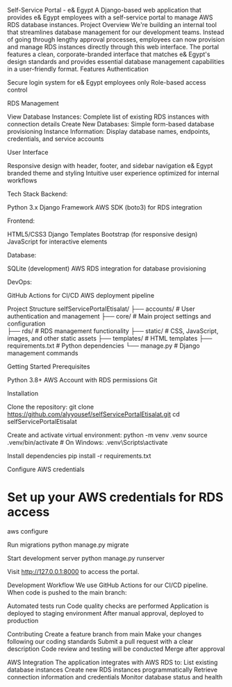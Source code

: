 Self-Service Portal - e& Egypt
A Django-based web application that provides e& Egypt employees with a self-service portal to manage AWS RDS database instances.
Project Overview
We're building an internal tool that streamlines database management for our development teams. Instead of going through lengthy approval processes, employees can now provision and manage RDS instances directly through this web interface.
The portal features a clean, corporate-branded interface that matches e& Egypt's design standards and provides essential database management capabilities in a user-friendly format.
Features
Authentication

Secure login system for e& Egypt employees only
Role-based access control

RDS Management

View Database Instances: Complete list of existing RDS instances with connection details
Create New Databases: Simple form-based database provisioning
Instance Information: Display database names, endpoints, credentials, and service accounts

User Interface

Responsive design with header, footer, and sidebar navigation
e& Egypt branded theme and styling
Intuitive user experience optimized for internal workflows

Tech Stack
Backend:

Python 3.x
Django Framework
AWS SDK (boto3) for RDS integration

Frontend:

HTML5/CSS3
Django Templates
Bootstrap (for responsive design)
JavaScript for interactive elements

Database:

SQLite (development)
AWS RDS integration for database provisioning

DevOps:

GitHub Actions for CI/CD
AWS deployment pipeline

Project Structure
selfServicePortalEtisalat/
├── accounts/          # User authentication and management
├── core/             # Main project settings and configuration  
├── rds/              # RDS management functionality
├── static/           # CSS, JavaScript, images, and other static assets
├── templates/        # HTML templates
├── requirements.txt  # Python dependencies
└── manage.py        # Django management commands

Getting Started
Prerequisites

Python 3.8+
AWS Account with RDS permissions
Git

Installation

Clone the repository:
git clone https://github.com/alyyousef/selfServicePortalEtisalat.git
cd selfServicePortalEtisalat

Create and activate virtual environment:
python -m venv .venv
source .venv/bin/activate  # On Windows: .venv\Scripts\activate

Install dependencies
pip install -r requirements.txt

Configure AWS credentials
# Set up your AWS credentials for RDS access
aws configure

Run migrations
python manage.py migrate

Start development server
python manage.py runserver

Visit http://127.0.0.1:8000 to access the portal.

Development Workflow
We use GitHub Actions for our CI/CD pipeline. When code is pushed to the main branch:

Automated tests run
Code quality checks are performed
Application is deployed to staging environment
After manual approval, deployed to production

Contributing
Create a feature branch from main
Make your changes following our coding standards
Submit a pull request with a clear description
Code review and testing will be conducted
Merge after approval

AWS Integration
The application integrates with AWS RDS to:
List existing database instances
Create new RDS instances programmatically
Retrieve connection information and credentials
Monitor database status and health
